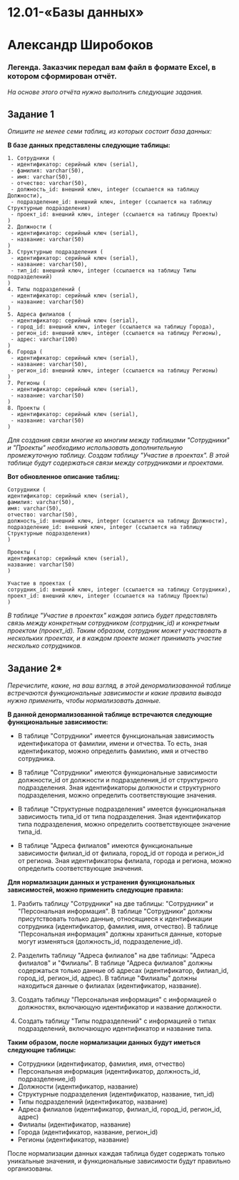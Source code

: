 # 12.01-«Базы данных»
# Александр Широбоков
### Легенда. Заказчик передал вам файл в формате Excel, в котором сформирован отчёт.
*На основе этого отчёта нужно выполнить следующие задания.*
## Задание 1
*Опишите не менее семи таблиц, из которых состоит база данных:*

**В базе данных представлены следующие таблицы:**
```
1. Сотрудники (
 - идентификатор: серийный ключ (serial),
 - фамилия: varchar(50),
 - имя: varchar(50),
 - отчество: varchar(50),
 - должность_id: внешний ключ, integer (ссылается на таблицу Должности),
 - подразделение_id: внешний ключ, integer (ссылается на таблицу Структурные подразделения)
 - проект_id: внешний ключ, integer (ссылается на таблицу Проекты)
)
2. Должности (
 - идентификатор: серийный ключ (serial),
 - название: varchar(50)
)
3. Структурные подразделения (
 - идентификатор: серийный ключ (serial),
 - название: varchar(50),
 - тип_id: внешний ключ, integer (ссылается на таблицу Типы подразделений)
)
4. Типы подразделений (
 - идентификатор: серийный ключ (serial),
 - название: varchar(50)
)
5. Адреса филиалов (
 - идентификатор: серийный ключ (serial),
 - город_id: внешний ключ, integer (ссылается на таблицу Города),
 - регион_id: внешний ключ, integer (ссылается на таблицу Регионы),
 - адрес: varchar(100)
)
6. Города (
 - идентификатор: серийный ключ (serial),
 - название: varchar(50),
 - регион_id: внешний ключ, integer (ссылается на таблицу Регионы)
)
7. Регионы (
 - идентификатор: серийный ключ (serial),
 - название: varchar(50)
)
8. Проекты (
 - идентификатор: серийный ключ (serial),
 - название: varchar(50)
)
```

*Для создания связи многие ко многим между таблицами "Сотрудники" и "Проекты" необходимо использовать дополнительную промежуточную таблицу. 
Создам таблицу "Участие в проектах". В этой таблице будут содержаться связи между сотрудниками и проектами.*   

**Вот обновленное описание таблиц:**

```
Сотрудники (
идентификатор: серийный ключ (serial),
фамилия: varchar(50),
имя: varchar(50),
отчество: varchar(50),
должность_id: внешний ключ, integer (ссылается на таблицу Должности),
подразделение_id: внешний ключ, integer (ссылается на таблицу Структурные подразделения)
)

Проекты (
идентификатор: серийный ключ (serial),
название: varchar(50)
)

Участие в проектах (
сотрудник_id: внешний ключ, integer (ссылается на таблицу Сотрудники),
проект_id: внешний ключ, integer (ссылается на таблицу Проекты)
)
```
*В таблице "Участие в проектах" каждая запись будет представлять связь между конкретным сотрудником (сотрудник_id) и конкретным проектом (проект_id). Таким образом, сотрудник может участвовать в нескольких проектах, и в каждом проекте может принимать участие несколько сотрудников.*


## Задание 2*
*Перечислите, какие, на ваш взгляд, в этой денормализованной таблице встречаются функциональные зависимости и какие правила вывода нужно применить, чтобы нормализовать данные.*

**В данной денормализованной таблице встречаются следующие функциональные зависимости:**

 - В таблице "Сотрудники" имеется функциональная зависимость идентификатора от фамилии, имени и отчества. То есть, зная идентификатор, можно определить фамилию, имя и отчество сотрудника.

 - В таблице "Сотрудники" имеются функциональные зависимости должности_id от должности и подразделения_id от структурного подразделения. Зная идентификаторы должности и структурного подразделения, можно определить соответствующие значения.

 - В таблице "Структурные подразделения" имеется функциональная зависимость типа_id от типа подразделения. Зная идентификатор типа подразделения, можно определить соответствующее значение типа_id.

 - В таблице "Адреса филиалов" имеются функциональные зависимости филиал_id от филиала, город_id от города и регион_id от региона. Зная идентификаторы филиала, города и региона, можно определить соответствующие значения.

**Для нормализации данных и устранения функциональных зависимостей, можно применить следующие правила:**

 1. Разбить таблицу "Сотрудники" на две таблицы: "Сотрудники" и "Персональная информация". В таблице "Сотрудники" должны присутствовать только данные, относящиеся к идентификации сотрудника (идентификатор, фамилия, имя, отчество). В таблице "Персональная информация" должны храниться данные, которые могут изменяться (должность_id, подразделение_id).

 2. Разделить таблицу "Адреса филиалов" на две таблицы: "Адреса филиалов" и "Филиалы". В таблице "Адреса филиалов" должны содержаться только данные об адресах (идентификатор, филиал_id, город_id, регион_id, адрес). В таблице "Филиалы" должны находиться данные о филиалах (идентификатор, название).

 3. Создать таблицу "Персональная информация" с информацией о должностях, включающую идентификатор и название должности.

 4. Создать таблицу "Типы подразделений" с информацией о типах подразделений, включающую идентификатор и название типа.

**Таким образом, после нормализации данных будут иметься следующие таблицы:**

 - Сотрудники (идентификатор, фамилия, имя, отчество)
 - Персональная информация (идентификатор, должность_id, подразделение_id)
 - Должности (идентификатор, название)
 - Структурные подразделения (идентификатор, название, тип_id)
 - Типы подразделений (идентификатор, название)
 - Адреса филиалов (идентификатор, филиал_id, город_id, регион_id, адрес)
 - Филиалы (идентификатор, название)
 - Города (идентификатор, название, регион_id)
 - Регионы (идентификатор, название)
 
 После нормализации данных каждая таблица будет содержать только уникальные значения, и функциональные зависимости будут правильно организованы.
























